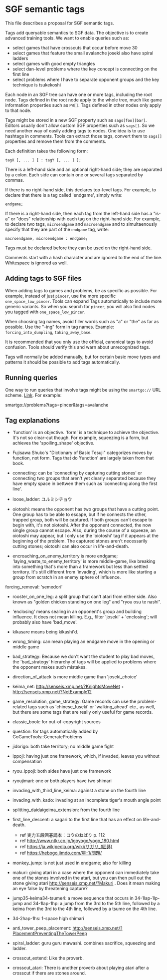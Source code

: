 # SGF semantic tags

This file describes a proposal for SGF semantic tags.

Tags add queryable semantics to SGF data. The objective is to create advanced
training tools. We want to enable queries such as:

- select games that have crosscuts that occur before move 30
- select games that feature the small avalanche joseki also have spiral ladders
- select games with good empty triangles
- select dan-level problems where the key concept is connecting on the first
  line
- select problems where I have to separate opponent groups and the key
  technique is tsukekoshi

Each node in an SGF tree can have one or more tags, including the root node.
Tags defined in the root node apply to the whole tree, much like game
information properties such as `PW[]`. Tags defined in other nodes only apply
to that node.

Tags might be stored in a new SGF property such as `sags[foo][bar]`. Editors
usually don't allow custom SGF properties such as `sags[]`. So we need another
way of easily adding tags to nodes. One idea is to use hashtags in comments.
Tools can extract those tags, convert them to `sags[]` properties and remove
them from the comments.

Each definition takes the following form:

    tagX [, ... ] [ : tagY [, ... ] ];

There is a left-hand side and an optional right-hand side; they are separated
by a colon. Each side can contain one or several tags separated by commas.

If there is no right-hand side, this declares top-level tags. For example, to
declare that there is a tag called 'endgame', simply write:

    endgame;

If there is a right-hand side, then each tag from the left-hand side has a
"is-a" or "does" relationship with each tag on the right-hand side. For
example, to declare two tags, `microendgame` and `macroendgame` and to
simultaenously specify that they are part of the `endgame` tag, write:

    macroendgame, microendgame : endgame;

Tags must be declared before they can be used on the right-hand side.

Comments start with a hash character and are ignored to the end of the line.
Whitespace is ignored as well.

## Adding tags to SGF files

When adding tags to games and problems, be as specific as possible. For
example, instead of just `pincer`, use the more specific
`one_space_low_pincer`. Tools can expand Tags automatically to include more
generic variants. So when you search for `pincer`, you will also find nodes you
tagged with `one_space_low_pincer`.

When choosing tag names, avoid filler words such as "a" or "the" as far as
possible. Use the "-ing" form in tag names. Example: `forcing_into_dumpling`,
`taking_away_base`.

It is recommended that you only use the official, canonical tags to avoid
confusion. Tools should verify this and warn about unrecognized tags.

Tags will normally be added manually, but for certain basic move types and
patterns it should be possible to add tags automatically.

## Running queries

One way to run queries that involve tags might be using the `smartgo://` URL
scheme. [Link](https://smartgo.com/blog/smartgo-url-scheme.html). For example:

   smartgo://problems?tags=pincer&tags=avalanche

## Tag explanations

- 'function' is an objective. 'form' is a technique to achieve the objective.
It's not so clear-cut though. For example, squeezing is a form, but achieves
the 'spoiling_shape' objective.

- Fujisawa Shuko's "Dictionary of Basic Tesuji" categorizes moves by function,
not form. Tags that do 'function' are largely taken from that book.

- connecting: can be 'connecting by capturing cutting stones' or connecting
two groups that aren't yet clearly separated because they have empty space in
bettwen them such as 'connecting along the first line'.

- loose_ladder: ユルミシチョウ

- oiotoshi: means the opponent has two groups that have a cutting point. One
group has to be able to escape, but if he connects the other, trapped group,
both will be captured. If both groups can't escape to begin with, it's
not oiotoshi. After the opponent connected, the now single group cannot
escape. Also, during the course of a squeeze, an oiotoshi may appear,
but I only use the 'oiotoshi' tag if it appears at the beginning of the
problem. The captured stones aren't necessarily cutting stones; oiotoshi
can also occur in life-and-death.

- encroaching_on_enemy_territory is more endgame;
'laying_waste_to_enemy_territory' is more middle-game, like breaking into
something that's more than a framework but less than settled territory. It's
still different from 'invading', which is more like starting a group from
scratch in an enemy sphere of influence.

forcing_removal: 'semedori'

- rooster_on_one_leg: a split group that can't atari from either side. Also
  known as "golden chicken standing on one leg" and "ryou osu te nashi".

- 'enclosing' means sealing in an opponent's group and building influence. It
does not mean killing. E.g., filter 'joseki' + 'enclosing'; will probably also
have 'bad_move'.

- kikasare means being kikashi'd.

- wrong_timing: can mean playing an endgame move in the opening or middle game

- bad_strategy: Because we don't want the student to play bad moves, the
'bad_strategy' hierarchy of tags will be applied to problems where the opponent
makes such mistakes.

- direction_of_attack is more middle game than 'joseki_choice'

- keima_net: http://senseis.xmp.net/?KnightsMoveNet +
http://senseis.xmp.net/?NetExample12

- game_resolution, game_strategy: Game records can use the problem-related tags
such as 'chinese_fuseki' or 'walking_ahead' etc., as well, but there are some
tags that are really only useful for game records.

- classic_book: for out-of-copyright sources

- question: for tags automatically added by GoGameTools::GenerateProblems

- jidorigo: both take territory; no middle game fight

- ippoji: having just one framework, which, if invaded, leaves you without
compensation

- ryou_ippoji: both sides have just one framework

- ryoujimari: one or both players have two shimari

- invading_with_third_line_keima: against a stone on the fourth line

- invading_with_kado: invading at an incomplete tiger's mouth angle point

- splitting_daidaigeima_extension: from the fourth line

- first_line_descent: a sagari to the first line that has an effect on life-and-death.
  - ref 実力五段囲碁読本：コウのねばり p. 112
  - ref http://www.ntkr.co.jp/igoyogo/yogo_180.html
  - ref https://ja.wikipedia.org/wiki/サガリ_(囲碁)
  - ref https://hebogo.jimdo.com/星-1/問題/

- monkey_jump: is not just used in endgame; also for killing

- makuri: giving atari in a case where the opponent can immediately take one of
the stones involved in the atari, but you can then pull out the stone giving
atari http://senseis.xmp.net/?Makuri . Does it mean making an eye false by
threatening capture?

- jump35-keima34-tsume4: a move sequence that occurs in 34-1lap-1lp-jump and
34-1lap-1hp: a jump from the 3rd to the 5th line, followed by a keima from the
3rd to the 4th line, followed by a tsume on the 4th line.

- 34-2hap-1hs: 1-space high shimari

- anti_tower_peep_placement: http://senseis.xmp.net/?PlacementPreventingTheTowerPeep

- spiral_ladder: guru guru mawashi. combines sacrifice, squeezing and ladder.

- crosscut_extend: Like the proverb.

- crosscut_atari: There is another proverb about playing atari after a crosscut if there are stones around.
